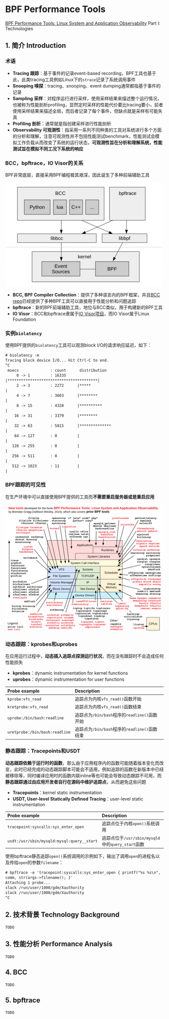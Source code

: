 # BPF Performance Tools

[BPF Performance Tools: Linux System and Application Observability](http://www.brendangregg.com/bpf-performance-tools-book.html) Part I: Technologies

## 1. 简介 Introduction

### 术语

- **Tracing 跟踪**：基于事件的记录event-based recording，BPF工具也基于此，此类tracing工具例如Linux下的`strace`记录了系统调用事件
- **Snooping 嗅探**：tracing、snooping、event dumping通常都指基于事件的记录
- **Sampling 采样**：对程序运行进行采样，使用采样结果来描述整个运行情况，也被称为性能剖析profiling，显然定时采样的性能代价要比tracing要小，前者使用采样结果来描述全局，而后者记录了每个事件，但缺点就是采样有可能失真
- **Profiling 剖析**：通常就是指创建采样进行性能剖析
- **Observability 可观测性**：指采用一系列不同种类的工具对系统进行多个方面的分析和理解，注意可观测性并不包括性能测试benchmark，性能测试会模拟工作负载从而改变了系统的运行状态，**可观测性旨在分析和理解系统，性能测试旨在模拟不同工况下系统的响应**

### BCC，bpftrace，IO Visor的关系

BPF非常底层，直接采用BPF编程极其艰深，因此诞生了多种前端辅助工具

![bpf1](images/bpf1.png)

- **BCC, BPF Compiler Collection**：提供了多种语言内的BPF框架，并且[BCC repo](https://github.com/iovisor/bcc)已经提供了多种BPF工具可以直接用于性能分析和问题追踪
- **bpftrace**：新的BPF前端辅助工具，地位与BCC类似，用于构建新的BPF工具
- **IO Visor**：BCC和bpftrace隶属于[IO Visor项目](https://github.com/iovisor)，而IO Visor属于Linux Foundation

### 实例`biolatency`

使用BPF提供的`biolatency`工具可以观测block I/O的请求响应延迟，如下：

```text
# biolatency -m
Tracing block device I/O... Hit Ctrl-C to end.
^C
 msecs              : count      distribution
     0 -> 1         : 16335     |****************************************|
     2 -> 3         : 2272      |*****                                   |
     4 -> 7         : 3603      |********                                |
     8 -> 15        : 4328      |**********                              |
    16 -> 31        : 3379      |********                                |
    32 -> 63        : 5815      |**************                          |
    64 -> 127       : 0         |                                        |
   128 -> 255       : 0         |                                        |
   256 -> 511       : 0         |                                        |
   512 -> 1023      : 11        |                                        |
```

### BPF跟踪的可见性

在生产环境中可以直接使用BPF提供的工具而**不需要重启服务器或是重启应用**

![bpf tools](images/bpf_performance_tools_book.png)

### 动态跟踪：kprobes和uprobes

在应用运行过程中，**动态插入追踪点探测运行状况**，而在没有跟踪时不会造成任何性能损失

- **kprobes**：dynamic instrumentation for kernel functions
- **uprobes**：dynamic instrumentation for user functions

|Probe example|Description|
|:-|:-|
|`kprobe:vfs_read`|追踪点为内核`vfs_read()`函数开始|
|`kretprobe:vfs_read`|追踪点为内核`vfs_read()`函数结束|
|`uprobe:/bin/bash:readline`|追踪点为`/bin/bash`程序的`readline()`函数开始|
|`uretprobe:/bin/bash:readline`|追踪点为`/bin/bash`程序的`readline()`函数结束|

### 静态跟踪：Tracepoints和USDT

**动态跟踪依赖于运行时的函数**，那么由于应用程序内的函数可能随着版本变化而改变，此时已经完成的动态跟踪脚本可能会不适用，例如追踪的函数在新版本中已经被移除等，同时编译应用时的函数内联inline等也可能会导致动态跟踪不可用，而**静态跟踪通过由应用开发者自行在源码中维护追踪点**，从而避免这些问题

- **Tracepoints**：kernel static instrumentation
- **USDT, User-level Statically Defined Tracing**：user-level static instrumentation

|Probe example|Description|
|:-|:-|
|`tracepoint:syscalls:sys_enter_open`|追踪点位于内核`open()`系统调用|
|`usdt:/usr/sbin/mysqld:mysql:query__start`|追踪点位于`/usr/sbin/mysqld`中的`query_start`函数|

使用bpftrace静态追踪`open()`系统调用的示例如下，输出了调用`open`的进程名以及传给`open`的参数`filename`：

```text
# bpftrace -e 'tracepoint:syscalls:sys_enter_open { printf("%s %s\n", comm, str(args->filename)); }'
Attaching 1 probe...
slack /run/user/1000/gdm/Xauthority
slack /run/user/1000/gdm/Xauthority
^C
```

## 2. 技术背景 Technology Background

`TODO`

## 3. 性能分析 Performance Analysis

`TODO`

## 4. BCC

`TODO`

## 5. bpftrace

`TODO`
